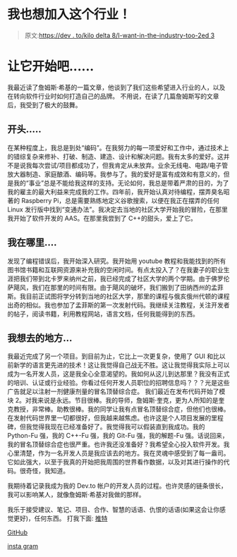# 我也想加入这个行业！

> 原文:[https://dev . to/kilo delta 8/I-want-in-the-industry-too-2ed 3](https://dev.to/kilodelta8/i-want-in-on-the-industry-too-2ed3)

# [](#let-it-begin)让它开始吧......

我最近读了詹姆斯·希基的一篇文章，他谈到了我们这些希望进入行业的人，以及在转向软件行业时如何打造自己的品牌。
不用说，在读了几篇詹姆斯写的文章后，我受到了极大的鼓舞。

## [](#the-beginning)开头.....

在某种程度上，我总是到处“编码”。在我努力的每一项爱好和工作中，通过技术上的错综复杂来修补、打破、制造、建造、设计和解决问题。我有太多的爱好。这并不是说我每次尝试/项目都成功了，但我肯定从未放弃。业余无线电、电路/电子管放大器制造、家庭酿酒、编码等。我参与了。我的爱好是富有成效和有意义的，但是我的“事业”总是不能给我这样的支持。无论如何，我总是带着严肃的目的，为了我的雇主的最大利益来完成我的工作。四年前，我开始认真对待编程，摆弄臭名昭著的 Raspberry Pi，总是需要熟练地定义谷歌搜索，以便在我正在摆弄的任何 Linux 发行版中找到“变通办法”。我决定去当地的社区大学开始我的冒险，在那里我开始了软件开发的 AAS。在那里我尝到了 C++的甜头，爱上了它。

## [](#where-i-am-at)我在哪里....

发现了编程错误后，我开始深入研究。我开始用 youtube 教程和我能找到的所有图书馆书籍和互联网资源来补充我的空闲时间。有点太投入了？在我妻子的职业生涯把我们带到北卡罗来纳州之前，我已经完成了社区大学的两个学期。由于佛罗伦萨飓风，我们在那里的时间有限。由于飓风的破坏，我们搬到了田纳西州的孟菲斯。我目前正试图将学分转到当地的社区大学，那里的课程与俄亥俄州代顿的课程出奇的相似。我也参加了孟菲斯的第一次发射代码。我继续关注教程，关注开发者的帖子，阅读书籍，利用教程网站，语言文档，任何我能得到的东西。

## [](#where-i-wish-to-go)我想去的地方...

我最近完成了另一个项目。到目前为止，它比上一次更复杂，使用了 GUI 和比以前新学的语言更先进的技术！这让我觉得自己战无不胜。这让我觉得我实际上可以成为一名开发人员，这是我全心全意渴望的。我如何从这儿到达那里？我没有正式的培训、认证或行业经验。你看过任何开发人员职位的招聘信息吗？？？光是这些广告就足以注射一剂健康剂量的冒名顶替综合症。
我们最近在发布代码开始了模块 2。对我来说是永远。节目很棒。我的导师，詹姆斯·奎克，更为人所知的是奎克教授，非常棒。助教很棒。我的同学让我有点冒名顶替综合症，但他们也很棒。在发射代码世界里一切都很好，但我越来越焦虑。也许这是个人项目发展的里程碑，但我觉得我现在已经准备好了。我觉得我可以假装直到我成功。我的 Python-Fu 强，我的 C++-Fu 强，我的 Git-Fu 强，我的解题-Fu 强。话说回来，我的冒名顶替综合症也很严重。也许我还没准备好？我希望全心投入软件开发。我心里清楚，作为一名开发人员是我应该去的地方。我在灵魂中感受到了每一盎司。它如此强大，以至于我真的开始把我周围的世界看作数据，以及对其进行操作的代码。很奇怪，我知道。

我期待着记录我成为我的 Dev.to 帐户的开发人员的过程。也许灵感的链条很长，我可以影响某人，就像詹姆斯·希基对我做的那样。

我乐于接受建议、笔记、项目、合作、智慧的话语、仇恨的话语(如果这会让你感觉更好)，任何东西。
打我下面:
[推特](https://twitter.com/KiloDelta8)

[GitHub](https://github.com/kilodelta8)

[insta gram](https://www.instagram.com/x_dcodes_x/)